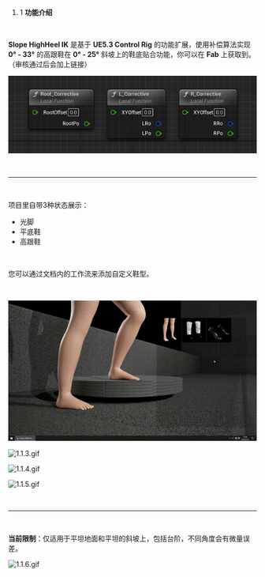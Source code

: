 1.  1 **功能介绍**

&nbsp;

**Slope HighHeel IK** 是基于 **UE5.3 Control Rig** 的功能扩展，使用补偿算法实现 **0° - 33°** 的高跟鞋在 **0° - 25°** 斜坡上的鞋底贴合功能，你可以在 **Fab** 上获取到。（审核通过后会加上链接）

![1.1.1.png](../../_resources/1.1.1.png)

&nbsp;

* * *

&nbsp;

项目里自带3种状态展示：

- 光脚
- 平底鞋
- 高跟鞋

&nbsp;

您可以通过文档内的工作流来添加自定义鞋型。

&nbsp;

![1.1.2.gif](../../_resources/1.1.2.gif)

![1.1.3.gif](../../_resources/1.1.3.gif)

![1.1.4.gif](../../_resources/1.1.4.gif)

![1.1.5.gif](../../_resources/1.1.5.gif)

&nbsp;

* * *

&nbsp;

**当前限制**：仅适用于平坦地面和平坦的斜坡上，包括台阶，不同角度会有微量误差。

![1.1.6.gif](../../_resources/1.1.6.gif)

&nbsp;
